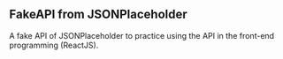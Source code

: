## FakeAPI from JSONPlaceholder
A fake API of JSONPlaceholder to practice using the API in the front-end programming (ReactJS).
